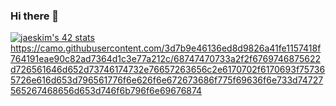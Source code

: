 ### Hi there 👋

<!--
**minsikim-42/minsikim-42** is a ✨ _special_ ✨ repository because its `README.md` (this file) appears on your GitHub profile.

Here are some ideas to get you started:

- 🔭 I’m currently working on ...
- 🌱 I’m currently learning ...
- 👯 I’m looking to collaborate on ...
- 🤔 I’m looking for help with ...
- 💬 Ask me about ...
- 📫 How to reach me: ...
- 😄 Pronouns: ...
- ⚡ Fun fact: ...
-->
[![jaeskim's 42 stats](https://badge42.herokuapp.com/api/stats/minsikim)](https://github.com/JaeSeoKim/badge42)
https://camo.githubusercontent.com/3d7b9e46136ed8d9826a41fe1157418f764191eae90c82ad7364d1c3e77a212c/68747470733a2f2f6769746875622d726561646d652d73746174732e76657263656c2e6170702f6170693f757365726e616d653d796561776f6e626f6e672673686f775f69636f6e733d74727565267468656d653d746f6b796f6e69676874
